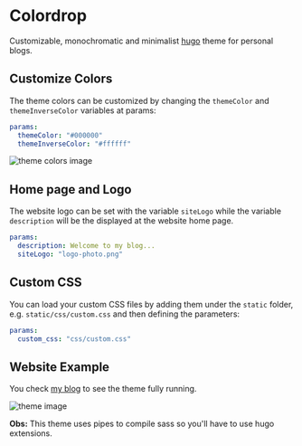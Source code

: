# Colordrop

Customizable, monochromatic and minimalist [hugo](https://gohugo.io/) theme for personal blogs.

## Customize Colors

The theme colors can be customized by changing the `themeColor` and `themeInverseColor` variables at params:

```yaml
params:
  themeColor: "#000000"
  themeInverseColor: "#ffffff"
```

![theme colors image](https://raw.githubusercontent.com/humrochagf/colordrop/master/images/tn.png)

## Home page and Logo

The website logo can be set with the variable `siteLogo` while the variable `description` will be the displayed at the website home page.

```yaml
params:
  description: Welcome to my blog...
  siteLogo: "logo-photo.png"
```

## Custom CSS

You can load your custom CSS files by adding them under the `static` folder, e.g. `static/css/custom.css` and then defining the parameters:

```yaml
params:
  custom_css: "css/custom.css"
```

## Website Example

You check [my blog](https://humberto.io) to see the theme fully running.

![theme image](https://raw.githubusercontent.com/humrochagf/colordrop/master/images/post.png)

**Obs:** This theme uses pipes to compile sass so you'll have to use hugo extensions.

